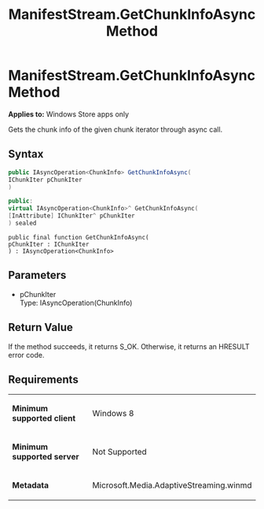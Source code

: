 ﻿---
title: ManifestStream.GetChunkInfoAsync Method
TOCTitle: GetChunkInfoAsync Method
ms:assetid: 3e737bcc-ccc5-44b5-a34e-9cb46e08f495
ms:mtpsurl: https://msdn.microsoft.com/en-us/library/JJ822721(v=VS.90)
ms:contentKeyID: 50079476
ms.date: 11/19/2012
mtps_version: v=VS.90
dev_langs:
- csharp
- c++
- jscript
---

# ManifestStream.GetChunkInfoAsync Method

**Applies to:** Windows Store apps only

Gets the chunk info of the given chunk iterator through async call.

## Syntax

``` csharp
public IAsyncOperation<ChunkInfo> GetChunkInfoAsync(
IChunkIter pChunkIter
)
```

``` c++
public:
virtual IAsyncOperation<ChunkInfo>^ GetChunkInfoAsync(
[InAttribute] IChunkIter^ pChunkIter
) sealed
```

``` jscript
public final function GetChunkInfoAsync(
pChunkIter : IChunkIter
) : IAsyncOperation<ChunkInfo>
```

## Parameters

  - pChunkIter  
    Type: IAsyncOperation(ChunkInfo)

## Return Value

If the method succeeds, it returns S\_OK. Otherwise, it returns an HRESULT error code.

## Requirements

<table>
<colgroup>
<col style="width: 50%" />
<col style="width: 50%" />
</colgroup>
<tbody>
<tr class="odd">
<td><p><strong>Minimum supported client</strong></p></td>
<td><p>Windows 8</p></td>
</tr>
<tr class="even">
<td><p><strong>Minimum supported server</strong></p></td>
<td><p>Not Supported</p></td>
</tr>
<tr class="odd">
<td><p><strong>Metadata</strong></p></td>
<td><p>Microsoft.Media.AdaptiveStreaming.winmd</p></td>
</tr>
</tbody>
</table>


